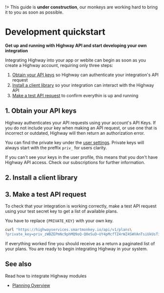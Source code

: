 !> This guide is **under construction**, our monkeys are working hard to bring it to you as soon as possible.

# Development quickstart

**Get up and running with Highway API and start developing your own integration**

Integrating Highway into your app or webite can begin as soon as you create a Highway account, requiring only three steps:

1. [Obtain your API keys](#_1-obtain-your-api-keys) so Highway can authenticate your integration's API request
2. [Install a client library]() so your integration can interact with the Highway API
3. [Make a test API request]() to confirm everythin is up and running

## 1. Obtain your API keys

Highway authenticates your API requests using your account's API Keys. If you do not include your key when making an API request, or use one that is
incorrect or outdated, Highway will then return an authorization error.

You can find the private key under the [user settings](https://highway.smartmonkey.io/highway/account/keys). Private keys will always start with the preffix `priv_` for
users clarity.

If you can't see your keys in the user profile, this means that you don't have Highway API access. Check our subscriptions for further information.

## 2. Install a client library

## 3. Make a test API request

To check that your integration is working correctly, make a test API request using your test secret key to get a list of available plans.

You have to replace `{PRIVATE_KEY}` with your own key.

```bash
curl "https://highwayservices.smartmonkey.io/api/v1/plans\
?private_key=priv_zWBZEPmNc9phMQ9oQ-Q0eSuD~UY4pMcfTZ4rWZ4SWVAnTsiUkUsTiTvJmJHc.Joa"
```

If everything worked fine you should receive as a return a paginated list of your plans. You are ready to begin integrating Highway in your system.

## See also

Read how to integrate Highway modules

- [Planning Overview](/planning/overview.md)

